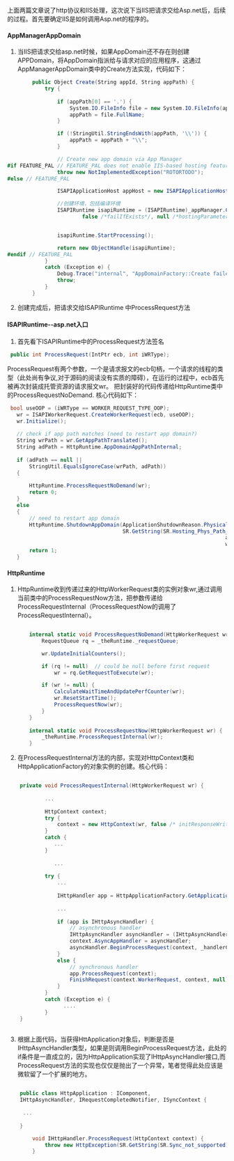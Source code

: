   

上面两篇文章说了http协议和IIS处理，这次说下当IIS把请求交给Asp.net后，后续的过程。首先要确定IIS是如何调用Asp.net的程序的。       
#### AppManagerAppDomain  

 1. 当IIS把请求交给asp.net时候，如果AppDomain还不存在则创建APPDomain，将AppDomain指派给与请求对应的应用程序，这通过AppManagerAppDomain类中的Create方法实现，代码如下：   
 
``` C#     
        public Object Create(String appId, String appPath) {
            try {
            
                if (appPath[0] == '.') {
                    System.IO.FileInfo file = new System.IO.FileInfo(appPath);
                    appPath = file.FullName;
                }

                if (!StringUtil.StringEndsWith(appPath, '\\')) {
                    appPath = appPath + "\\";
                }

                // Create new app domain via App Manager
#if FEATURE_PAL // FEATURE_PAL does not enable IIS-based hosting features
                throw new NotImplementedException("ROTORTODO");
#else // FEATURE_PAL 

                ISAPIApplicationHost appHost = new ISAPIApplicationHost(appId, appPath, false /*validatePhysicalPath*/);

                //创建环境，包括编译环境
                ISAPIRuntime isapiRuntime = (ISAPIRuntime)_appManager.CreateObjectInternal(appId, typeof(ISAPIRuntime), appHost, 
                        false /*failIfExists*/, null /*hostingParameters*/);


                isapiRuntime.StartProcessing();

                return new ObjectHandle(isapiRuntime);
#endif // FEATURE_PAL 
            }
            catch (Exception e) {
                Debug.Trace("internal", "AppDomainFactory::Create failed with " + e.GetType().FullName + ": " + e.Message + "\r\n" + e.StackTrace);
                throw;
            }
        }


```      
 2. 创建完成后，把请求交给ISAPIRuntime 中ProcessRequest方法     
 
#### ISAPIRuntime--asp.net入口    
 
 1.  首先看下ISAPIRuntime中的ProcessRequest方法签名   
 
 ``` C#     
  public int ProcessRequest(IntPtr ecb, int iWRType);
 
 ```        
 ProcessRequest有两个参数，一个是请求报文的ecb句柄，一个请求的线程的类型（此处尚有争议,对于源码的阅读没有实质的障碍），在运行的过程中，ecb首先被再次封装成托管资源的请求报文wr。 把封装好的代码传递给HttpRuntime类中的ProcessRequestNoDemand. 核心代码如下：   
 
 ``` C#   
  bool useOOP = (iWRType == WORKER_REQUEST_TYPE_OOP);
    wr = ISAPIWorkerRequest.CreateWorkerRequest(ecb, useOOP);
    wr.Initialize();
    
    // check if app path matches (need to restart app domain?)                
    String wrPath = wr.GetAppPathTranslated();
    String adPath = HttpRuntime.AppDomainAppPathInternal;
    
    if (adPath == null ||
        StringUtil.EqualsIgnoreCase(wrPath, adPath))
    {
    
        HttpRuntime.ProcessRequestNoDemand(wr);
        return 0;
    }
    else
    {
        // need to restart app domain
        HttpRuntime.ShutdownAppDomain(ApplicationShutdownReason.PhysicalApplicationPathChanged,
                                      SR.GetString(SR.Hosting_Phys_Path_Changed,
                                                                       adPath,
                                                                       wrPath));
        return 1;
    }
 ```        
 
 #### HttpRuntime    
 
 1. HttpRuntime收到传递过来的HttpWorkerRequest类的实例对象wr,通过调用当前类中的ProcessRequestNow方法，把参数传递给ProcessRequestInternal（ProcessRequestNow的调用了ProcessRequestInternal）。
 
 ``` C#  
 
        internal static void ProcessRequestNoDemand(HttpWorkerRequest wr) {
            RequestQueue rq = _theRuntime._requestQueue;

            wr.UpdateInitialCounters();

            if (rq != null)  // could be null before first request
                wr = rq.GetRequestToExecute(wr);

            if (wr != null) {
                CalculateWaitTimeAndUpdatePerfCounter(wr);
                wr.ResetStartTime();
                ProcessRequestNow(wr);
            }
        }
        
        internal static void ProcessRequestNow(HttpWorkerRequest wr) {
            _theRuntime.ProcessRequestInternal(wr);
        }

 ```  
 
 2. 在ProcessRequestInternal方法的内部，实现对HttpContext类和HttpApplicationFactory的对象实例的创建。核心代码：     

``` C#　　 

    private void ProcessRequestInternal(HttpWorkerRequest wr) {
    
            ...
            
            HttpContext context;
            try {
                context = new HttpContext(wr, false /* initResponseWriter */);
            } 
            catch {
               ...
            }
            
               ...
            
            try {
                ...
                
                IHttpHandler app = HttpApplicationFactory.GetApplicationInstance(context);
                
                ...
                
                if (app is IHttpAsyncHandler) {
                    // asynchronous handler
                    IHttpAsyncHandler asyncHandler = (IHttpAsyncHandler)app;
                    context.AsyncAppHandler = asyncHandler;
                    asyncHandler.BeginProcessRequest(context, _handlerCompletionCallback, context);
                }
                else {
                    // synchronous handler
                    app.ProcessRequest(context);
                    FinishRequest(context.WorkerRequest, context, null);
                }
            }
            catch (Exception e) {
                  ....
            }
    }
    
```     

3. 根据上面代码，当获得HttApplication对象后，判断是否是IHttpAsyncHandler类型，如果是则调用BeginProcessRequest方法，此处的if条件是一直成立的，因为HttpApplication实现了IHttpAsyncHandler接口,而ProcessRequest方法的实现也仅仅是抛出了一个异常，笔者觉得此处应该是微软留了一个扩展的地方。     
    

``` C#    

    public class HttpApplication : IComponent, 
    IHttpAsyncHandler, IRequestCompletedNotifier, ISyncContext {
    
     ...
    
    }

```   


``` C#  
        void IHttpHandler.ProcessRequest(HttpContext context) {
            throw new HttpException(SR.GetString(SR.Sync_not_supported));
        }

```   

 
 



